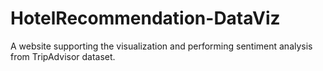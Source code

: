 # HotelRecommendation-DataViz
A website supporting the visualization and performing sentiment analysis from TripAdvisor dataset.
